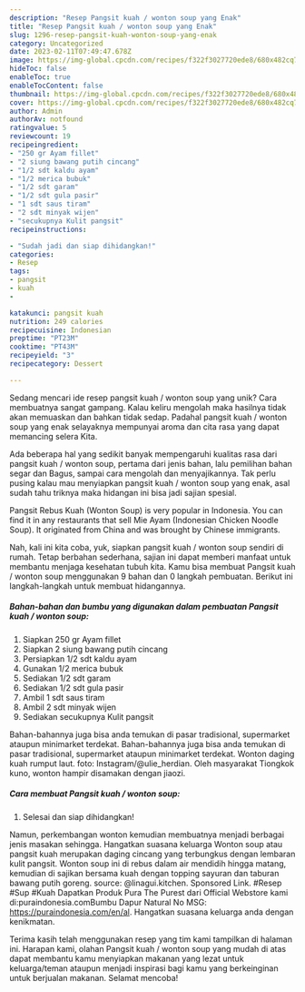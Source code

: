 ```yaml
---
description: "Resep Pangsit kuah / wonton soup yang Enak"
title: "Resep Pangsit kuah / wonton soup yang Enak"
slug: 1296-resep-pangsit-kuah-wonton-soup-yang-enak
category: Uncategorized
date: 2023-02-11T07:49:47.678Z
image: https://img-global.cpcdn.com/recipes/f322f3027720ede8/680x482cq70/pangsit-kuah-wonton-soup-foto-resep-utama.jpg
hideToc: false
enableToc: true
enableTocContent: false
thumbnail: https://img-global.cpcdn.com/recipes/f322f3027720ede8/680x482cq70/pangsit-kuah-wonton-soup-foto-resep-utama.jpg
cover: https://img-global.cpcdn.com/recipes/f322f3027720ede8/680x482cq70/pangsit-kuah-wonton-soup-foto-resep-utama.jpg
author: Admin
authorAv: notfound
ratingvalue: 5
reviewcount: 19
recipeingredient:
- "250 gr Ayam fillet"
- "2 siung bawang putih cincang"
- "1/2 sdt kaldu ayam"
- "1/2 merica bubuk"
- "1/2 sdt garam"
- "1/2 sdt gula pasir"
- "1 sdt saus tiram"
- "2 sdt minyak wijen"
- "secukupnya Kulit pangsit"
recipeinstructions:

- "Sudah jadi dan siap dihidangkan!"
categories:
- Resep
tags:
- pangsit
- kuah
- 

katakunci: pangsit kuah  
nutrition: 249 calories
recipecuisine: Indonesian
preptime: "PT23M"
cooktime: "PT43M"
recipeyield: "3"
recipecategory: Dessert

---
```





Sedang mencari ide resep pangsit kuah / wonton soup yang unik? Cara membuatnya sangat gampang. Kalau keliru mengolah maka hasilnya tidak akan memuaskan dan bahkan tidak sedap. Padahal pangsit kuah / wonton soup yang enak selayaknya mempunyai aroma dan cita rasa yang dapat memancing selera Kita.





Ada beberapa hal yang sedikit banyak mempengaruhi kualitas rasa dari pangsit kuah / wonton soup, pertama dari jenis bahan, lalu pemilihan bahan segar dan Bagus, sampai cara mengolah dan menyajikannya. Tak perlu pusing kalau mau menyiapkan pangsit kuah / wonton soup yang enak,      asal sudah tahu triknya maka hidangan ini bisa jadi sajian spesial.














Pangsit Rebus Kuah (Wonton Soup) is very popular in Indonesia. You can find it in any restaurants that sell Mie Ayam (Indonesian Chicken Noodle Soup). It originated from China and was brought by Chinese immigrants.






Nah, kali ini kita coba, yuk, siapkan pangsit kuah / wonton soup sendiri di rumah. Tetap berbahan sederhana, sajian ini dapat memberi manfaat untuk membantu menjaga kesehatan tubuh kita. Kamu bisa membuat Pangsit kuah / wonton soup menggunakan 9 bahan dan 0 langkah pembuatan. Berikut ini langkah-langkah untuk membuat hidangannya.

<!--inarticleads1-->

##### Bahan-bahan dan bumbu yang digunakan dalam pembuatan Pangsit kuah / wonton soup:

1. Siapkan 250 gr Ayam fillet
1. Siapkan 2 siung bawang putih cincang
1. Persiapkan 1/2 sdt kaldu ayam
1. Gunakan 1/2 merica bubuk
1. Sediakan 1/2 sdt garam
1. Sediakan 1/2 sdt gula pasir
1. Ambil 1 sdt saus tiram
1. Ambil 2 sdt minyak wijen
1. Sediakan secukupnya Kulit pangsit


Bahan-bahannya juga bisa anda temukan di pasar tradisional, supermarket ataupun minimarket terdekat. Bahan-bahannya juga bisa anda temukan di pasar tradisional, supermarket ataupun minimarket terdekat. Wonton daging kuah rumput laut. foto: Instagram/@ulie_herdian. Oleh masyarakat Tiongkok kuno, wonton hampir disamakan dengan jiaozi. 

<!--inarticleads2-->

##### Cara membuat Pangsit kuah / wonton soup:


1. Selesai dan siap dihidangkan!

Namun, perkembangan wonton kemudian membuatnya menjadi berbagai jenis masakan sehingga. Hangatkan suasana keluarga Wonton soup atau pangsit kuah merupakan daging cincang yang terbungkus dengan lembaran kulit pangsit. Wonton soup ini di rebus dalam air mendidih hingga matang, kemudian di sajikan bersama kuah dengan topping sayuran dan taburan bawang putih goreng. source: @linagui.kitchen. Sponsored Link. #Resep #Sup #Kuah Dapatkan Produk Pura The Purest dari Official Webstore kami di:puraindonesia.comBumbu Dapur Natural No MSG: https://puraindonesia.com/en/al. Hangatkan suasana keluarga anda dengan kenikmatan. 

Terima kasih telah menggunakan resep yang tim kami tampilkan di halaman ini. Harapan kami, olahan Pangsit kuah / wonton soup yang mudah di atas dapat membantu kamu menyiapkan makanan yang lezat untuk keluarga/teman ataupun menjadi inspirasi bagi kamu yang berkeinginan untuk berjualan makanan. Selamat mencoba!
